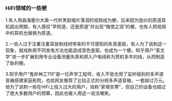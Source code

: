  ### HiFi领域的一些梗

1.有人用森海塞尔大奥一代听黑胶唱片落泪的视频成为梗，后来因为低价的原道耳机超出预期，有人感叹“早知道，还是原道”并出现“悔恨之泪”的梗，也有人把视频中的耳机也替换为原道。

2.一些人过于注重注重耳放和线材带来的不可感知的失真差距，有人为了讽刺这一现象，就戏称用不同发电方法也能造成音色差距，也成为一个梗。知乎用户“麦文学”进一步扩展到用专业设备测量失真和把入户电线称为煲机多年的线，从而制造了新的梗。

3.知乎用户“鬼斧神工119”是一位声学工程师，收入不低也用了监听级别的多声道音箱搭建家庭影院，也给网友推荐了比较正式的分频多声道音箱，一套超过万元。他为了讽刺一些在HiFi上投入过大的用户，戏称“家境贫寒”，但自己的设备也超过了绝大多数用户的预算，因此也被人用这一说法嘲笑。